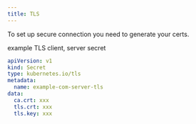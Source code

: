 ```yaml
---
title: TLS
---
```


To set up secure connection you need to generate your certs.

example TLS client, server secret

```yaml
apiVersion: v1
kind: Secret
type: kubernetes.io/tls
metadata:
  name: example-com-server-tls
data:
  ca.crt: xxx
  tls.crt: xxx
  tls.key: xxx
```
